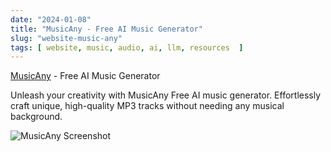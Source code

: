 ```yaml
---
date: "2024-01-08"
title: "MusicAny - Free AI Music Generator"
slug: "website-music-any"
tags: [ website, music, audio, ai, llm, resources  ]
---
```




[MusicAny][1] - Free AI Music Generator

Unleash your creativity with MusicAny Free AI music generator. Effortlessly craft unique, high-quality MP3 tracks without needing any musical background.

![MusicAny Screenshot][2]



  [1]: https://musicany.com/
  [2]: https://musicany.com/images/screen-dashboard.png
